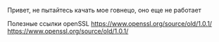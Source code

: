 Привет, не пытайтесь качать мое говнецо, оно еще не работает 

Полезные ссылки 
openSSL https://www.openssl.org/source/old/1.0.1/
	https://www.openssl.org/source/old/1.0.1/
